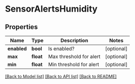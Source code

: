 # SensorAlertsHumidity

## Properties
Name | Type | Description | Notes
------------ | ------------- | ------------- | -------------
**enabled** | **bool** | Is enabled? | [optional] 
**max** | **float** | Max threshold for alert | [optional] 
**min** | **float** | Min threshold for alert | [optional] 

[[Back to Model list]](../README.md#documentation-for-models) [[Back to API list]](../README.md#documentation-for-api-endpoints) [[Back to README]](../README.md)

